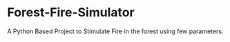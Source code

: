 # Forest-Fire-Simulator
A Python Based Project to Stimulate Fire in the forest using few parameters.
